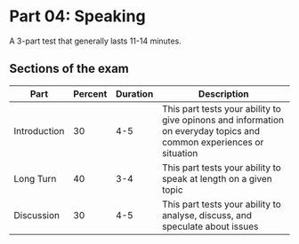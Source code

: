 # Part 04: Speaking
A 3-part test that generally lasts 11-14 minutes.

## Sections of the exam
|Part            | Percent | Duration | Description
|----------------|---------|----------|----------------------------------------------------------------------------------------------------------------------
|Introduction    | 30      | 4-5      | This part tests your ability to give opinons and information on everyday topics and common experiences or situation
|Long Turn       | 40      | 3-4      | This part tests your ability to speak at length on a given topic
|Discussion      | 30      | 4-5      | This part tests your ability to analyse, discuss, and speculate about issues


